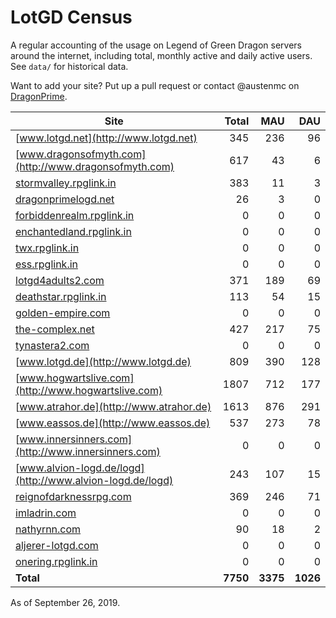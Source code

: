 # LotGD Census
A regular accounting of the usage on Legend of Green Dragon servers around the internet, including total, monthly active and daily active users. See `data/` for historical data.

Want to add your site? Put up a pull request or contact @austenmc on [DragonPrime](http://dragonprime.net).


Site | Total | MAU | DAU
--- | ---:| ---:| ---:
[www.lotgd.net](http://www.lotgd.net)|345|236|96
[www.dragonsofmyth.com](http://www.dragonsofmyth.com)|617|43|6
[stormvalley.rpglink.in](http://stormvalley.rpglink.in)|383|11|3
[dragonprimelogd.net](http://dragonprimelogd.net)|26|3|0
[forbiddenrealm.rpglink.in](http://forbiddenrealm.rpglink.in)|0|0|0
[enchantedland.rpglink.in](http://enchantedland.rpglink.in)|0|0|0
[twx.rpglink.in](http://twx.rpglink.in)|0|0|0
[ess.rpglink.in](http://ess.rpglink.in)|0|0|0
[lotgd4adults2.com](http://lotgd4adults2.com)|371|189|69
[deathstar.rpglink.in](http://deathstar.rpglink.in)|113|54|15
[golden-empire.com](http://golden-empire.com)|0|0|0
[the-complex.net](http://the-complex.net)|427|217|75
[tynastera2.com](http://tynastera2.com)|0|0|0
[www.lotgd.de](http://www.lotgd.de)|809|390|128
[www.hogwartslive.com](http://www.hogwartslive.com)|1807|712|177
[www.atrahor.de](http://www.atrahor.de)|1613|876|291
[www.eassos.de](http://www.eassos.de)|537|273|78
[www.innersinners.com](http://www.innersinners.com)|0|0|0
[www.alvion-logd.de/logd](http://www.alvion-logd.de/logd)|243|107|15
[reignofdarknessrpg.com](http://reignofdarknessrpg.com)|369|246|71
[imladrin.com](http://imladrin.com)|0|0|0
[nathyrnn.com](http://nathyrnn.com)|90|18|2
[aljerer-lotgd.com](http://aljerer-lotgd.com)|0|0|0
[onering.rpglink.in](http://onering.rpglink.in)|0|0|0
**Total**|**7750**|**3375**|**1026**

As of September 26, 2019.
